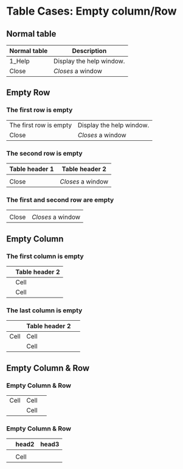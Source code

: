 # Table Cases: Empty column/Row

## Normal table
| Normal table | Description          |
| ------------- | ----------- |
| 1_Help      | Display the help window.|
| Close     | _Closes_ a window     |

## Empty Row
### The first row is empty
|  | |
| ------------- | ----------- |
|    The first row is empty   | Display the help window.|
| Close     | _Closes_ a window     |


### The second row is empty
| Table header 1 |Table header 2 |
| ------------- | ----------- |
|      | |
| Close     | _Closes_ a window     |

### The first and second row are empty
| | |
| ------------- | ----------- |
|      | |
| Close     | _Closes_ a window    


## Empty Column
### The first column is empty
|  |Table header 2 |
| ------------- | ----------- |
|      |Cell |
|      |   Cell |

### The last column is empty
|  |Table header 2 | |
| ------------- | ----------- |---|
|  Cell    |Cell |  |
|      |   Cell |  |

## Empty Column & Row 
### Empty Column & Row

|  | | |
| ------------- | ----------- |---|
|  Cell    |Cell |  |
|      |   Cell |  |

### Empty Column & Row

|  | head2 | head3|
| ------------- | ----------- |---|
|      | |  |
|      |   Cell |  |
